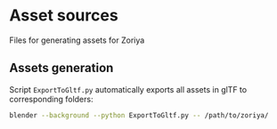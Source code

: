 # Asset sources

Files for generating assets for Zoriya

## Assets generation

Script `ExportToGltf.py` automatically exports all assets in glTF to corresponding folders:

```bash
blender --background --python ExportToGltf.py -- /path/to/zoriya/
```
